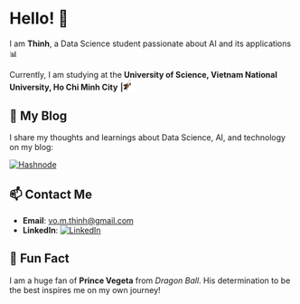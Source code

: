 # Hello! 👋

I am **Thinh**, a Data Science student passionate about AI and its applications 📊  

Currently, I am studying at the **University of Science, Vietnam National University, Ho Chi Minh City** 🔬<img src="assets/walle.gif" alt="Wall-E hanging around" width="25" style="vertical-align: bottom; margin-left: -5px;">

## 📝 My Blog

I share my thoughts and learnings about Data Science, AI, and technology on my blog:

[![Hashnode](https://img.shields.io/badge/Hashnode-Blog-2962FF?style=flat&logo=hashnode&logoColor=white)](https://thinh-out-loud-with-thinhnotes.hashnode.dev)

## 📫 Contact Me 


- **Email**: [vo.m.thinh@gmail.com](mailto:vo.m.thinh@gmail.com)
- **LinkedIn**: [![LinkedIn](https://img.shields.io/badge/LinkedIn-ThinhVoMinh-blue?style=flat&logo=linkedin)](https://www.linkedin.com/in/vmthinh)

## 👾 Fun Fact

I am a huge fan of **Prince Vegeta** from *Dragon Ball*. His determination to be the best inspires me on my own journey!